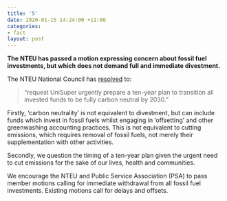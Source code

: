 ```yaml
---
title: '5'
date: 2020-01-15 14:24:00 +11:00
categories:
- fact
layout: post
---
```


**The NTEU has passed a motion expressing concern about fossil fuel investments, but which does not demand full and immediate divestment.**

The NTEU National Council has [resolved](https://www.nteu.org.au/var/files/uploads/pdfs/5751a9216d6b0e8b5fe86f2d25f1f870.pdf) to:

> “request UniSuper urgently prepare a ten-year plan to transition all invested funds to be fully carbon neutral by 2030.”

Firstly, ‘carbon neutrality’ is not equivalent to divestment, but can include funds which invest in fossil fuels whilst engaging in ‘offsetting’ and other greenwashing accounting practices. This is not equivalent to cutting emissions, which requires removal of fossil fuels, not merely their supplementation with other activities. 

Secondly, we question the timing of a ten-year plan given the urgent need to cut emissions for the sake of our lives, health and communities. 

We encourage the NTEU and Public Service Association (PSA) to pass member motions calling for immediate withdrawal from all fossil fuel investments. Existing motions call for delays and offsets.